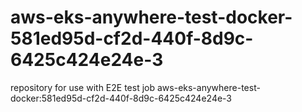 # aws-eks-anywhere-test-docker-581ed95d-cf2d-440f-8d9c-6425c424e24e-3
repository for use with E2E test job aws-eks-anywhere-test-docker:581ed95d-cf2d-440f-8d9c-6425c424e24e-3
